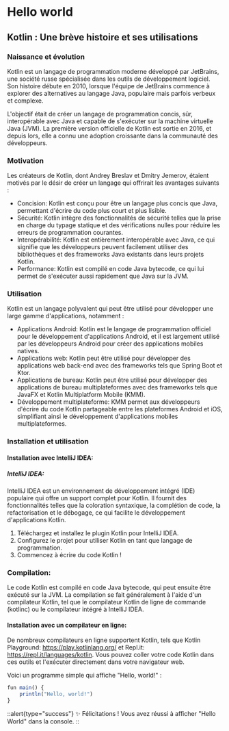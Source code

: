 # Hello world

## Kotlin : Une brève histoire et ses utilisations

### Naissance et évolution

Kotlin est un langage de programmation moderne développé par JetBrains, une société russe spécialisée dans les outils de développement logiciel. Son histoire débute en 2010, lorsque l'équipe de JetBrains commence à explorer des alternatives au langage Java, populaire mais parfois verbeux et complexe.

L'objectif était de créer un langage de programmation concis, sûr, interopérable avec Java et capable de s'exécuter sur la machine virtuelle Java (JVM). La première version officielle de Kotlin est sortie en 2016, et depuis lors, elle a connu une adoption croissante dans la communauté des développeurs.

### Motivation
Les créateurs de Kotlin, dont Andrey Breslav et Dmitry Jemerov, étaient motivés par le désir de créer un langage qui offrirait les avantages suivants :

* Concision: Kotlin est conçu pour être un langage plus concis que Java, permettant d'écrire du code plus court et plus lisible.
* Sécurité: Kotlin intègre des fonctionnalités de sécurité telles que la prise en charge du typage statique et des vérifications nulles pour réduire les erreurs de programmation courantes.
* Interopérabilité: Kotlin est entièrement interopérable avec Java, ce qui signifie que les développeurs peuvent facilement utiliser des bibliothèques et des frameworks Java existants dans leurs projets Kotlin.
* Performance: Kotlin est compilé en code Java bytecode, ce qui lui permet de s'exécuter aussi rapidement que Java sur la JVM.

### Utilisation 

Kotlin est un langage polyvalent qui peut être utilisé pour développer une large gamme d'applications, notamment :

* Applications Android: Kotlin est le langage de programmation officiel pour le développement d'applications Android, et il est largement utilisé par les développeurs Android pour créer des applications mobiles natives.
* Applications web: Kotlin peut être utilisé pour développer des applications web back-end avec des frameworks tels que Spring Boot et Ktor.
* Applications de bureau: Kotlin peut être utilisé pour développer des applications de bureau multiplateformes avec des frameworks tels que JavaFX et Kotlin Multiplatform Mobile (KMM).
* Développement multiplateforme: KMM permet aux développeurs d'écrire du code Kotlin partageable entre les plateformes Android et iOS, simplifiant ainsi le développement d'applications mobiles multiplateformes.

### Installation et utilisation

#### Installation avec IntelliJ IDEA:

##### IntelliJ IDEA:

IntelliJ IDEA est un environnement de développement intégré (IDE) populaire qui offre un support complet pour Kotlin. Il fournit des fonctionnalités telles que la coloration syntaxique, la complétion de code, la refactorisation et le débogage, ce qui facilite le développement d'applications Kotlin.

1. Téléchargez et installez le plugin Kotlin pour IntelliJ IDEA.
2. Configurez le projet pour utiliser Kotlin en tant que langage de programmation.
3. Commencez à écrire du code Kotlin !

### Compilation:

Le code Kotlin est compilé en code Java bytecode, qui peut ensuite être exécuté sur la JVM. La compilation se fait généralement à l'aide d'un compilateur Kotlin, tel que le compilateur Kotlin de ligne de commande (kotlinc) ou le compilateur intégré à IntelliJ IDEA.

#### Installation avec un compilateur en ligne:

De nombreux compilateurs en ligne supportent Kotlin, tels que Kotlin Playground: <a href="https://play.kotlinlang.org/">https://play.kotlinlang.org/</a> et Repl.it: <a href="https://repl.it/languages/kotlin">https://repl.it/languages/kotlin</a>. Vous pouvez coller votre code Kotlin dans ces outils et l'exécuter directement dans votre navigateur web.


Voici un programme simple qui affiche "Hello, world!" :

```ts [kotlin]
fun main() {
    println("Hello, world!")
}
```

::alert{type="success"}
✨ Félicitations ! Vous avez réussi à afficher "Hello World" dans la console.
::
